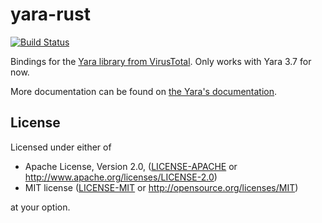 # yara-rust

[![Build Status](https://travis-ci.org/Hugal31/yara-rust.svg?branch=master)](https://travis-ci.org/Hugal31/yara-rust)

Bindings for the [Yara library from VirusTotal](https://github.com/VirusTotal/yara).
Only works with Yara 3.7 for now.

More documentation can be found on [the Yara's documentation](https://yara.readthedocs.io/en/v3.7.0/index.html).

## License

Licensed under either of

 * Apache License, Version 2.0, ([LICENSE-APACHE](LICENSE-APACHE) or http://www.apache.org/licenses/LICENSE-2.0)
 * MIT license ([LICENSE-MIT](LICENSE-MIT) or http://opensource.org/licenses/MIT)

at your option.
